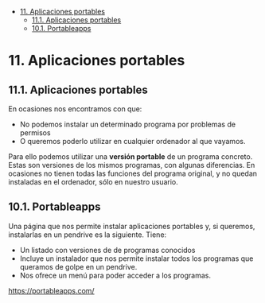 - [11. Aplicaciones portables](#11-aplicaciones-portables)
  - [11.1. Aplicaciones portables](#111-aplicaciones-portables)
  - [10.1. Portableapps](#101-portableapps)

# 11. Aplicaciones portables

## 11.1. Aplicaciones portables

En ocasiones nos encontramos con que:

- No podemos instalar un determinado programa por problemas de permisos
- O queremos poderlo utilizar en cualquier ordenador al que vayamos.

Para ello podemos utilizar una **versión portable** de un programa concreto. Estas son versiones de los mismos programas, con algunas diferencias. En ocasiones no tienen todas las funciones del programa original, y no quedan instaladas en el ordenador, sólo en nuestro usuario.

## 10.1. Portableapps

Una página que nos permite instalar aplicaciones portables y, si queremos, instalarlas en un pendrive es la siguiente. Tiene:

- Un listado con versiones de de programas conocidos
- Incluye un instalador que nos permite instalar todos los programas que queramos de golpe en un pendrive.
- Nos ofrece un menú para poder acceder a los programas.

https://portableapps.com/
